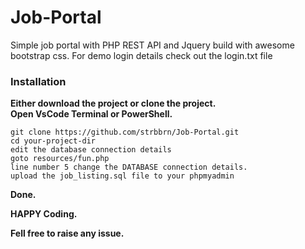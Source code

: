 # Job-Portal
Simple job portal with PHP REST API and Jquery build with awesome bootstrap css.
For demo login details check out the login.txt file
### Installation

**Either download the project or clone the project.**<br/>
**Open VsCode Terminal or PowerShell.**
```
git clone https://github.com/strbbrn/Job-Portal.git
cd your-project-dir
edit the database connection details
goto resources/fun.php
line number 5 change the DATABASE connection details.
upload the job_listing.sql file to your phpmyadmin

```
**Done.**<br/>

**HAPPY Coding.**<br/>

**Fell free to raise any issue.**<br/>
